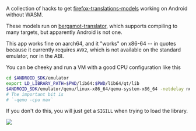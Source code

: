 A collection of hacks to get [firefox-translations-models](https://github.com/mozilla/firefox-translations-models/tree/main) working on Android without WASM.

These models run on [bergamot-translator](https://github.com/browsermt/bergamot-translator), which supports compiling to many targets, but apparently Android is not one.

This app works fine on aarch64, and it "works" on x86-64 -- in quotes because it currently requires `AVX2`, which is not available on the standard emulator, nor in the ABI.

You can be cheeky and run a VM with a good CPU configuration like this

```bash
cd $ANDROID_SDK/emulator
export LD_LIBRARY_PATH=$PWD/lib64:$PWD/lib64/qt/lib
$ANDROID_SDK/emulator/qemu/linux-x86_64/qemu-system-x86_64 -netdelay none -netspeed full -avd Medium_Phone_API_35 -qt-hide-window -grpc-use-token -idle-grpc-timeout 300 -qemu -cpu max
# The important bit is
# `-qemu -cpu max`
```

If you don't do this, you will just get a `SIGILL` when trying to load the library.

![](https://raw.github.com/davidventura/firefox-translator/master/screenshots/app-dark.png)
